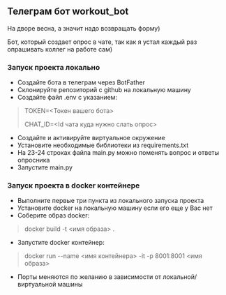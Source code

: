 ## Телеграм бот workout_bot
На дворе весна, а значит надо возвращать форму)

Бот, который создает опрос в чате, так как я устал каждый раз опрашивать коллег на работе сам) 

### Запуск проекта локально
* Создайте бота в телеграм через BotFather
* Склонируйте репозиторий с github на локальную машину
* Создайте файл .env с указанием:
> TOKEN=<Токен вашего бота>
> 
> CHAT_ID=<Id чата куда нужно слать опрос>
* Создайте и активируйте виртуальное окружение
* Установите необходимые библиотеки из requirements.txt
* На 23-24 строках файла main.py можно поменять вопрос и ответы опросника
* Запустите main.py

### Запуск проекта в docker контейнере
* Выполните первые три пункта из локального запуска проекта
* Установите docker на локальную машину если его еще у Вас нет
* Соберите образ docker:
> docker build -t <имя образа> . 
* Запустите docker контейнер:
> docker run --name <имя контейнера> -it -p 8001:8001 <имя образа>
* Порты меняются по желанию в зависимости от локальной/виртуальной машины
